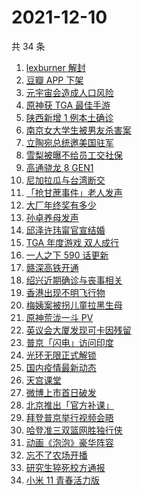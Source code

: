 # 2021-12-10

共 34 条

<!-- BEGIN ZHIHUSEARCH -->
<!-- 最后更新时间 Fri Dec 10 2021 17:12:01 GMT+0800 (China Standard Time) -->
1. [lexburner 解封](https://www.zhihu.com/search?q=lex)
1. [豆瓣 APP 下架](https://www.zhihu.com/search?q=豆瓣)
1. [元宇宙会造成人口风险](https://www.zhihu.com/search?q=元宇宙)
1. [原神获 TGA 最佳手游 ](https://www.zhihu.com/search?q=原神)
1. [陕西新增 1 例本土确诊](https://www.zhihu.com/search?q=陕西疫情)
1. [南京女大学生被男友杀害案](https://www.zhihu.com/search?q=南京女大学生)
1. [立陶宛总统邀美国驻军](https://www.zhihu.com/search?q=立陶宛)
1. [雪梨被曝不给员工交社保](https://www.zhihu.com/search?q=雪梨)
1. [高通骁龙 8 GEN1](https://www.zhihu.com/search?q=骁龙8GEN1)
1. [尼加拉瓜与台湾断交](https://www.zhihu.com/search?q=尼加拉瓜)
1. [「抢甘蔗事件」老人发声](https://www.zhihu.com/search?q=抢甘蔗事件)
1. [大厂年终奖有多少](https://www.zhihu.com/search?q=大厂年终奖)
1. [孙卓养母发声](https://www.zhihu.com/search?q=孙卓)
1. [邱泽许玮甯官宣结婚](https://www.zhihu.com/search?q=邱泽)
1. [TGA 年度游戏 双人成行](https://www.zhihu.com/search?q=TGA)
1. [一人之下 590 话更新](https://www.zhihu.com/search?q=一人之下)
1. [赣深高铁开通](https://www.zhihu.com/search?q=赣深高铁)
1. [绍兴近期确诊与丧事相关](https://www.zhihu.com/search?q=浙江疫情)
1. [香港出现不明飞行物](https://www.zhihu.com/search?q=香港不明飞行物)
1. [梅姨案被拐儿童拉黑生母](https://www.zhihu.com/search?q=梅姨)
1. [原神荒泷一斗 PV](https://www.zhihu.com/search?q=原神)
1. [英议会大厦发现可卡因残留](https://www.zhihu.com/search?q=英国议会大厦)
1. [普京「闪电」访问印度](https://www.zhihu.com/search?q=普京)
1. [光环无限正式解锁](https://www.zhihu.com/search?q=光环无限)
1. [国内疫情最新动态](https://www.zhihu.com/search?q=疫情)
1. [天宫课堂](https://www.zhihu.com/search?q=天宫课堂)
1. [微博上市首日破发](https://www.zhihu.com/search?q=微博)
1. [北京推出「官方补课」](https://www.zhihu.com/search?q=北京官方补课)
1. [拜登普京举行视频会晤](https://www.zhihu.com/search?q=拜登普京会晤)
1. [哈登准三双篮网胜独行侠](https://www.zhihu.com/search?q=篮网)
1. [动画《泡泡》豪华阵容](https://www.zhihu.com/search?q=泡泡)
1. [忘不了农场开播](https://www.zhihu.com/search?q=忘不了农场)
1. [研究生猝死校方通报](https://www.zhihu.com/search?q=研究生猝死)
1. [小米 11 青春活力版](https://www.zhihu.com/search?q=小米11)
<!-- END ZHIHUSEARCH -->
